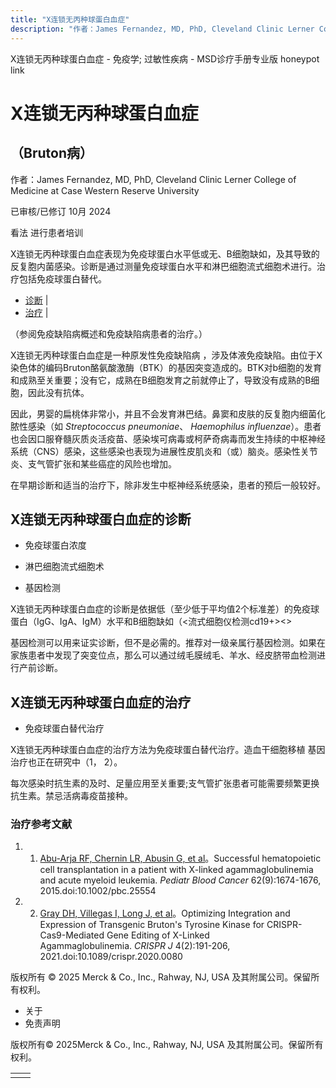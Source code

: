 ```yaml
---
title: "X连锁无丙种球蛋白血症"
description: "作者：James Fernandez, MD, PhD, Cleveland Clinic Lerner College of Medicine at Case Western Reserve University"
---
```


﻿X连锁无丙种球蛋白血症 - 免疫学; 过敏性疾病 - MSD诊疗手册专业版 honeypot link

# X连锁无丙种球蛋白血症

## （Bruton病）

作者：James Fernandez, MD, PhD, Cleveland Clinic Lerner College of Medicine at Case Western Reserve University

已审核/已修订 10月 2024

看法 进行患者培训

X连锁无丙种球蛋白血症表现为免疫球蛋白水平低或无、B细胞缺如，及其导致的反复胞内菌感染。诊断是通过测量免疫球蛋白水平和淋巴细胞流式细胞术进行。治疗包括免疫球蛋白替代。

- [诊断](#诊断_v994805_zh) \|
- [治疗](#治疗_v994812_zh) \|

（参阅免疫缺陷病概述和免疫缺陷病患者的治疗。）

X连锁无丙种球蛋白血症是一种原发性免疫缺陷病 ，涉及体液免疫缺陷。由位于X染色体的编码Bruton酪氨酸激酶（BTK）的基因突变造成的。BTK对b细胞的发育和成熟至关重要；没有它，成熟在B细胞发育之前就停止了，导致没有成熟的B细胞，因此没有抗体。

因此，男婴的扁桃体非常小，并且不会发育淋巴结。鼻窦和皮肤的反复胞内细菌化脓性感染（如 _Streptococcus pneumoniae_、 _Haemophilus influenzae_）。患者也会因口服脊髓灰质炎活疫苗、感染埃可病毒或柯萨奇病毒而发生持续的中枢神经系统（CNS）感染，这些感染也表现为进展性皮肌炎和（或）脑炎。感染性关节炎、支气管扩张和某些癌症的风险也增加。

在早期诊断和适当的治疗下，除非发生中枢神经系统感染，患者的预后一般较好。

## X连锁无丙种球蛋白血症的诊断

- 免疫球蛋白浓度

- 淋巴细胞流式细胞术

- 基因检测


X连锁无丙种球蛋白血症的诊断是依据低（至少低于平均值2个标准差）的免疫球蛋白（IgG、IgA、IgM）水平和B细胞缺如（<流式细胞仪检测cd19+><>

基因检测可以用来证实诊断，但不是必需的。推荐对一级亲属行基因检测。如果在家族患者中发现了突变位点，那么可以通过绒毛膜绒毛、羊水、经皮脐带血检测进行产前诊断。

## X连锁无丙种球蛋白血症的治疗

- 免疫球蛋白替代治疗


X连锁无丙种球蛋白血症的治疗方法为免疫球蛋白替代治疗。造血干细胞移植 基因治疗也正在研究中（1， 2）。

每次感染时抗生素的及时、足量应用至关重要;支气管扩张患者可能需要频繁更换抗生素。禁忌活病毒疫苗接种。

### 治疗参考文献

1. 1. [Abu-Arja RF, Chernin LR, Abusin G, et al](https://pubmed.ncbi.nlm.nih.gov/25900577/)。Successful hematopoietic cell transplantation in a patient with X-linked agammaglobulinemia and acute myeloid leukemia. _Pediatr Blood Cancer_ 62(9):1674-1676, 2015.doi:10.1002/pbc.25554

2. 2. [Gray DH, Villegas I, Long J, et al](https://pubmed.ncbi.nlm.nih.gov/33876953/)。Optimizing Integration and Expression of Transgenic Bruton's Tyrosine Kinase for CRISPR-Cas9-Mediated Gene Editing of X-Linked Agammaglobulinemia. _CRISPR J_ 4(2):191-206, 2021.doi:10.1089/crispr.2020.0080




版权所有 © 2025
Merck & Co., Inc., Rahway, NJ, USA 及其附属公司。保留所有权利。

- 关于
- 免责声明

版权所有© 2025Merck & Co., Inc., Rahway, NJ, USA 及其附属公司。保留所有权利。

|     |     |
| --- | --- |
|  |  |